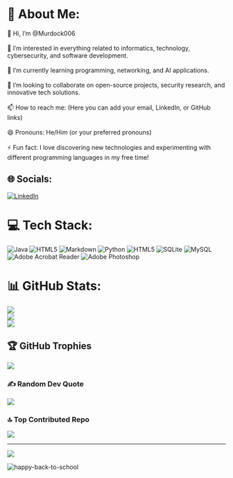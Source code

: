 # 💫 About Me:
👋 Hi, I’m @Murdock006<br><br>👀 I’m interested in everything related to informatics, technology, cybersecurity, and software development.<br><br>🌱 I’m currently learning programming, networking, and AI applications.<br><br>💞️ I’m looking to collaborate on open-source projects, security research, and innovative tech solutions.<br><br>📫 How to reach me: (Here you can add your email, LinkedIn, or GitHub links)<br><br>😄 Pronouns: He/Him (or your preferred pronouns)<br><br>⚡ Fun fact: I love discovering new technologies and experimenting with different programming languages in my free time!


## 🌐 Socials:
[![LinkedIn](https://img.shields.io/badge/LinkedIn-%230077B5.svg?logo=linkedin&logoColor=white)](https://linkedin.com/in/https://www.linkedin.com/in/v%C3%ADctor-mart%C3%ADn-ruiz-455593275/) 

# 💻 Tech Stack:
![Java](https://img.shields.io/badge/java-%23ED8B00.svg?style=for-the-badge&logo=openjdk&logoColor=white) ![HTML5](https://img.shields.io/badge/html5-%23E34F26.svg?style=for-the-badge&logo=html5&logoColor=white) ![Markdown](https://img.shields.io/badge/markdown-%23000000.svg?style=for-the-badge&logo=markdown&logoColor=white) ![Python](https://img.shields.io/badge/python-3670A0?style=for-the-badge&logo=python&logoColor=ffdd54) ![HTML5](https://img.shields.io/badge/html5-%23E34F26.svg?style=for-the-badge&logo=html5&logoColor=white) ![SQLite](https://img.shields.io/badge/sqlite-%2307405e.svg?style=for-the-badge&logo=sqlite&logoColor=white) ![MySQL](https://img.shields.io/badge/mysql-4479A1.svg?style=for-the-badge&logo=mysql&logoColor=white) ![Adobe Acrobat Reader](https://img.shields.io/badge/Adobe%20Acrobat%20Reader-EC1C24.svg?style=for-the-badge&logo=Adobe%20Acrobat%20Reader&logoColor=white) ![Adobe Photoshop](https://img.shields.io/badge/adobe%20photoshop-%2331A8FF.svg?style=for-the-badge&logo=adobe%20photoshop&logoColor=white)
# 📊 GitHub Stats:
![](https://github-readme-stats.vercel.app/api?username=Murdock006&theme=dark&hide_border=false&include_all_commits=false&count_private=false)<br/>
![](https://github-readme-streak-stats.herokuapp.com/?user=Murdock006&theme=dark&hide_border=false)<br/>
![](https://github-readme-stats.vercel.app/api/top-langs/?username=Murdock006&theme=dark&hide_border=false&include_all_commits=false&count_private=false&layout=compact)

## 🏆 GitHub Trophies
![](https://github-profile-trophy.vercel.app/?username=Murdock006&theme=radical&no-frame=false&no-bg=true&margin-w=4)

### ✍️ Random Dev Quote
![](https://quotes-github-readme.vercel.app/api?type=horizontal&theme=radical)

### 🔝 Top Contributed Repo
![](https://github-contributor-stats.vercel.app/api?username=Murdock006&limit=5&theme=dark&combine_all_yearly_contributions=true)

---
[![](https://visitcount.itsvg.in/api?id=Murdock006&icon=0&color=0)](https://visitcount.itsvg.in)

<!-- Proudly created with GPRM ( https://gprm.itsvg.in ) -->


![happy-back-to-school](https://github.com/user-attachments/assets/0b9e004c-cd08-495b-9a46-6d4c6e141b46)
